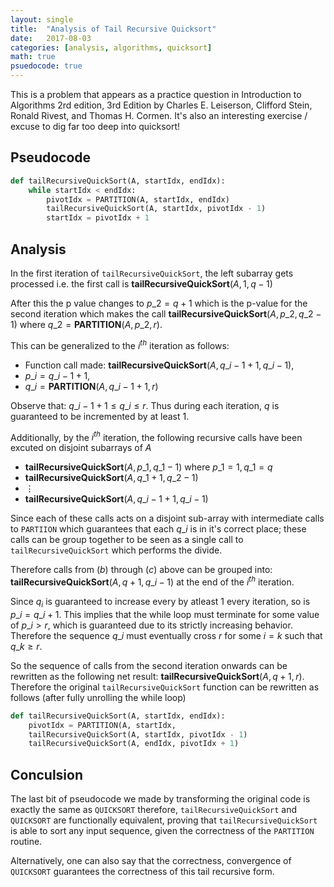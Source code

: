 ```yaml
---
layout: single
title:  "Analysis of Tail Recursive Quicksort"
date:   2017-08-03
categories: [analysis, algorithms, quicksort]
math: true
psuedocode: true
---
```


This is a problem that appears as a practice question in Introduction to Algorithms 2rd edition, 3rd Edition by Charles E. Leiserson, Clifford Stein, Ronald Rivest, and Thomas H. Cormen. It's also an interesting exercise / excuse to dig far too deep into quicksort!

## Pseudocode
```python
def tailRecursiveQuickSort(A, startIdx, endIdx):
    while startIdx < endIdx:
        pivotIdx = PARTITION(A, startIdx, endIdx)
        tailRecursiveQuickSort(A, startIdx, pivotIdx - 1)
        startIdx = pivotIdx + 1
```

## Analysis
In the first iteration of `tailRecursiveQuickSort`, the left subarray gets processed i.e. the first call is $\textbf{tailRecursiveQuickSort}(A, 1, q-1)$

After this the p value changes to $p\_{2} = q + 1$ which is the p-value for the second iteration which makes the call $\textbf{tailRecursiveQuickSort}(A, p\_{2}, q\_{2}-1)$ where $q\_{2} = \textbf{PARTITION}(A, p\_{2}, r)$.

This can be generalized to the $i^{th}$ iteration as follows:

* Function call made: $\textbf{tailRecursiveQuickSort}(A, q\_{i-1} + 1, q\_{i} - 1),$
* $p\_{i} = q\_{i-1} + 1,$
* $q\_{i} = \textbf{PARTITION}(A, q\_{i-1} + 1, r)$

Observe that: $q\_{i-1} + 1 \leq q\_{i} \leq r$. Thus during each iteration, $q$ is guaranteed to be incremented by at least $1$.

Additionally, by the $i^{th}$ iteration, the following recursive calls have been excuted on disjoint subarrays of $A$

* $\textbf{tailRecursiveQuickSort}(A, p\_{1}, q\_{1} - 1)$ where $p\_{1} = 1, q\_{1} = q$
* $\textbf{tailRecursiveQuickSort}(A, q\_{1} + 1, q\_{2} - 1)$
*    $\vdots$
* $\textbf{tailRecursiveQuickSort}(A, q\_{i-1} + 1, q\_{i} - 1)$

Since each of these calls acts on a disjoint sub-array with intermediate calls to `PARTIION` which guarantees that each $q\_{i}$ is in it's correct place; these calls can be group together to be seen as a single call to `tailRecursiveQuickSort` which performs the divide.

Therefore calls from $(b)$ through $(c)$ above can be grouped into: $\textbf{tailRecursiveQuickSort}(A, q+1, q\_{i}-1)$ at the end of the $i^{th}$ iteration.

Since $q_{i}$ is guaranteed to increase every by atleast $1$ every iteration, so is $p\_{i} = q\_{i} + 1$. This implies that the while loop must terminate for some value of $p\_{i} > r$, which is guaranteed due to its strictly increasing behavior. Therefore the sequence $q\_{i}$ must eventually cross $r$ for some $i = k$ such that $q\_{k} \geq r$.

So the sequence of calls from the second iteration onwards can be rewritten as the following net result: $\textbf{tailRecursiveQuickSort}(A, q+1, r)$. Therefore the original `tailRecursiveQuickSort` function can be rewritten as follows (after fully unrolling the while loop)

```python
def tailRecursiveQuickSort(A, startIdx, endIdx):
    pivotIdx = PARTITION(A, startIdx,
    tailRecursiveQuickSort(A, startIdx, pivotIdx - 1)
    tailRecursiveQuickSort(A, endIdx, pivotIdx + 1)
```

## Conculsion

The last bit of pseudocode we made by transforming the original code is exactly the same as `QUICKSORT` therefore, `tailRecursiveQuickSort` and `QUICKSORT` are functionally equivalent, proving that `tailRecursiveQuickSort` is able to sort any input sequence, given the correctness of the `PARTITION` routine.

Alternatively, one can also say that the correctness, convergence of `QUICKSORT` guarantees the correctness of this tail recursive form.
